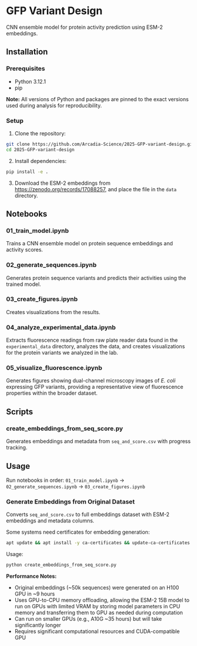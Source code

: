 # GFP Variant Design

CNN ensemble model for protein activity prediction using ESM-2 embeddings.

## Installation

### Prerequisites
- Python 3.12.1
- pip

**Note:** All versions of Python and packages are pinned to the exact versions used during analysis for reproducibility.

### Setup

1. Clone the repository:
```bash
git clone https://github.com/Arcadia-Science/2025-GFP-variant-design.git
cd 2025-GFP-variant-design
```

2. Install dependencies:
```bash
pip install -e .
```
3. Download the ESM-2 embeddings from https://zenodo.org/records/17088257, and place the file in the `data` directory.

## Notebooks

### 01_train_model.ipynb
Trains a CNN ensemble model on protein sequence embeddings and activity scores.

### 02_generate_sequences.ipynb  
Generates protein sequence variants and predicts their activities using the trained model.

### 03_create_figures.ipynb
Creates visualizations from the results.

### 04_analyze_experimental_data.ipynb
Extracts fluorescence readings from raw plate reader data found in the `experimental_data` directory, analyzes the data, and creates visualizations for the protein variants we analyzed in the lab.

### 05_visualize_fluorescence.ipynb
Generates figures showing dual-channel microscopy images of *E. coli* expressing GFP variants, providing a representative view of fluorescence properties within the broader dataset.

## Scripts

### create_embeddings_from_seq_score.py
Generates embeddings and metadata from `seq_and_score.csv` with progress tracking.

## Usage

Run notebooks in order: `01_train_model.ipynb` → `02_generate_sequences.ipynb` → `03_create_figures.ipynb`

### Generate Embeddings from Original Dataset

Converts `seq_and_score.csv` to full embeddings dataset with ESM-2 embeddings and metadata columns.

Some systems need certificates for embedding generation:

```bash
apt update && apt install -y ca-certificates && update-ca-certificates
```

Usage:
```bash
python create_embeddings_from_seq_score.py
```

**Performance Notes:**
- Original embeddings (~50k sequences) were generated on an H100 GPU in ~9 hours
- Uses GPU-to-CPU memory offloading, allowing the ESM-2 15B model to run on GPUs with limited VRAM by storing model parameters in CPU memory and transferring them to GPU as needed during computation
- Can run on smaller GPUs (e.g., A10G ~35 hours) but will take significantly longer
- Requires significant computational resources and CUDA-compatible GPU
